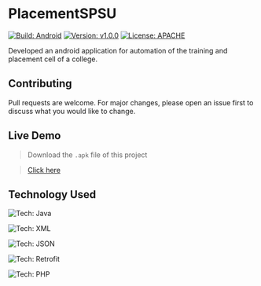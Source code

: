 # PlacementSPSU
[![Build: Android](https://img.shields.io/badge/Build-Android-green.svg)](https://drive.google.com/file/d/1lNZASP9nnZK6nApIJaujqYaKrA4Npfil/view?usp=sharing)
[![Version: v1.0.0](https://img.shields.io/badge/Version-v1.0.0-red.svg)](https://drive.google.com/file/d/1lNZASP9nnZK6nApIJaujqYaKrA4Npfil/view?usp=sharing)
[![License: APACHE](https://img.shields.io/badge/License-APACHE-yellow.svg)](https://choosealicense.com/licenses/apache-2.0/)

Developed an android application for automation of the training and placement cell of a college.

## Contributing
Pull requests are welcome. For major changes, please open an issue first to discuss what you would like to change.

## Live Demo
> Download the ```.apk``` file of this project

> [Click here](https://drive.google.com/file/d/1lNZASP9nnZK6nApIJaujqYaKrA4Npfil/view?usp=sharing)


## Technology Used
![Tech: Java](https://img.shields.io/badge/1-Java-green.svg)

![Tech: XML](https://img.shields.io/badge/2-XML-green.svg)

![Tech: JSON](https://img.shields.io/badge/3-JSON-green.svg)

![Tech: Retrofit](https://img.shields.io/badge/4-Retrofit-green.svg)

![Tech: PHP](https://img.shields.io/badge/5-PHP-green.svg)

